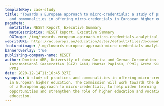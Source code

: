 ```yaml
---
templateKey: case-study
title: "Towards a European approach to micro-credentials: a study of practices
  and commonalities in offering micro-credentials in European higher education"
pageMeta:
  metaTitle: NESET Report, Executive Summary
  metaDescription: NESET Report, Executive Summary
  OGImage: /img/towards-european-approach-micro-credentials-analytical-report-summary.png
websiteURL: https://ec.europa.eu/education/sites/default/files/document-library-docs/towards-european-approach-micro-credentials-analytical-report-summary.pdf
featuredimage: /img/towards-european-approach-micro-credentials-analytical-report-summary.png
bannerOverlay: true
publishing-company-name: NESET
author: Dominic ORR, University of Nova Gorica and German Corporation for
  International Cooperation (GIZ) GmbH; Mantas Pupinis, PPMI; Greta Kirdulytė,
  PPMI
date: 2020-12-14T11:16:45.327Z
synopsis: A study of practices and commonalities in offering micro-credentials
  in European higher education. The Commission will work towards the development
  of a European Approach to micro-credentials, to help widen learning
  opportunities and strengthen the role of higher education and vocational
  education.
---
```

